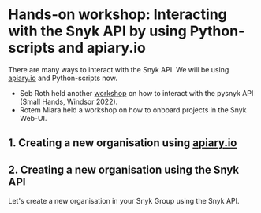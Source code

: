 # Hands-on workshop: Interacting with the Snyk API by using Python-scripts and apiary.io 
   
There are many ways to interact with the Snyk API. 
We will be using [apiary.io](https://snyk.docs.apiary.io/#reference/organizations/create-organization/create-a-new-organization) and Python-scripts now.   
- Seb Roth held another [workshop](https://github.com/mcsnyk/Seb-snyk-api-workshop) on how to interact with the pysnyk API (Small Hands, Windsor 2022).   
- Rotem Miara held a workshop on how to onboard projects in the Snyk Web-UI.
     


## 1. Creating a new organisation using [apiary.io](https://snyk.docs.apiary.io/#reference/organizations/create-organization/create-a-new-organization) 


## 2. Creating a new organisation using the Snyk API
Let's create a new organisation in your Snyk Group using the Snyk API.
